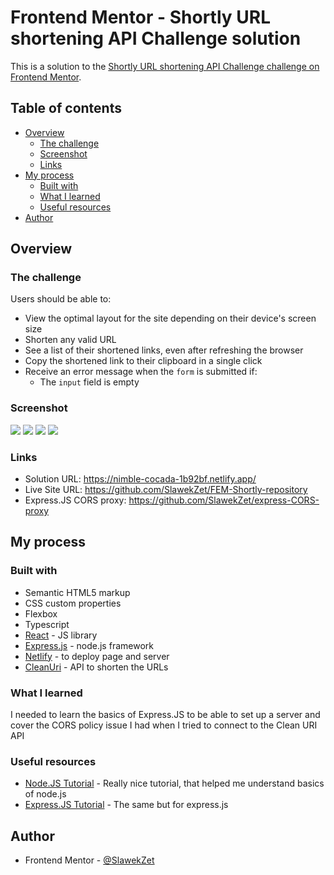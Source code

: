 # Frontend Mentor - Shortly URL shortening API Challenge solution

This is a solution to the [Shortly URL shortening API Challenge challenge on Frontend Mentor](https://www.frontendmentor.io/challenges/url-shortening-api-landing-page-2ce3ob-G).

## Table of contents

- [Overview](#overview)
  - [The challenge](#the-challenge)
  - [Screenshot](#screenshot)
  - [Links](#links)
- [My process](#my-process)
  - [Built with](#built-with)
  - [What I learned](#what-i-learned)
  - [Useful resources](#useful-resources)
- [Author](#author)

## Overview

### The challenge

Users should be able to:

- View the optimal layout for the site depending on their device's screen size
- Shorten any valid URL
- See a list of their shortened links, even after refreshing the browser
- Copy the shortened link to their clipboard in a single click
- Receive an error message when the `form` is submitted if:
  - The `input` field is empty

### Screenshot

![](./readme-screenshots/desktop-1.png)
![](./readme-screenshots/desktop-2.png)
![](./readme-screenshots/mobile-1.png)
![](./readme-screenshots/mobile-2.png)

### Links

- Solution URL: https://nimble-cocada-1b92bf.netlify.app/
- Live Site URL: https://github.com/SlawekZet/FEM-Shortly-repository
- Express.JS CORS proxy: https://github.com/SlawekZet/express-CORS-proxy

## My process

### Built with

- Semantic HTML5 markup
- CSS custom properties
- Flexbox
- Typescript
- [React](https://reactjs.org/) - JS library
- [Express.js](https://expressjs.com/) - node.js framework
- [Netlify](https://www.netlify.com/) - to deploy page and server
- [CleanUri](https://cleanuri.com/) - API to shorten the URLs

### What I learned

I needed to learn the basics of Express.JS to be able to set up a server and cover the CORS policy issue I had when I tried to connect to the Clean URI API

### Useful resources

- [Node.JS Tutorial](https://youtu.be/fBNz5xF-Kx4) - Really nice tutorial, that helped me understand basics of node.js
- [Express.JS Tutorial](https://youtu.be/L72fhGm1tfE) - The same but for express.js

## Author

- Frontend Mentor - [@SlawekZet](https://www.frontendmentor.io/profile/SlawekZet)
